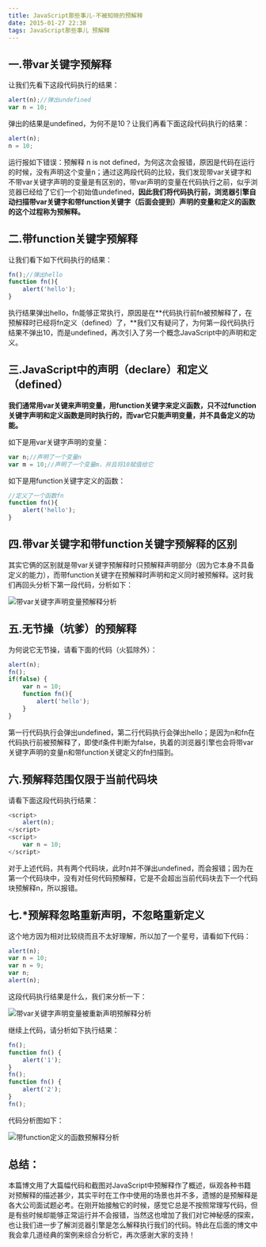 ```yaml
---
title: JavaScript那些事儿-不被知晓的预解释
date: 2015-01-27 22:38
tags: JavaScript那些事儿 预解释
---
```


## 一.带var关键字预解释

让我们先看下这段代码执行的结果：

```javascript
alert(n);//弹出undefined
var n = 10;
```

弹出的结果是undefined，为何不是10？让我们再看下面这段代码执行的结果：

```javascript
alert(n);
n = 10;
```

运行报如下错误：预解释 n is not defined，为何这次会报错，原因是代码在运行的时候，没有声明这个变量n；通过这两段代码的比较，我们发现带var关键字和不带var关键字声明的变量是有区别的，带var声明的变量在代码执行之前，似乎浏览器已经给了它们一个初始值undefined，**因此我们将代码执行前，浏览器引擎自动扫描带var关键字和带function关键字（后面会提到）声明的变量和定义的函数的这个过程称为预解释。**

<!--more-->

## 二.带function关键字预解释

让我们看下如下代码执行的结果：

```javascript
fn();//弹出hello
function fn(){
    alert('hello');
}
```

执行结果弹出hello，fn能够正常执行，原因是在**代码执行前fn被预解释了，在预解释时已经将fn定义（defined）了，**我们又有疑问了，为何第一段代码执行结果不弹出10，而是undefined，再次引入了另一个概念JavaScript中的声明和定义。

 

## 三.JavaScript中的声明（declare）和定义（defined）

**我们通常用var关键来声明变量，用function关键字来定义函数，只不过function关键字声明和定义函数是同时执行的，而var它只能声明变量，并不具备定义的功能。**

如下是用var关键字声明的变量：

```javascript
var n;//声明了一个变量n
var m = 10;//声明了一个变量m，并且将10赋值给它
```

如下是用function关键字定义的函数：

```javascript
//定义了一个函数fn
function fn(){
    alert('hello');
}
```

## 四.带var关键字和带function关键字预解释的区别

其实它俩的区别就是带var关键字预解释时只预解释声明部分（因为它本身不具备定义的能力），而带function关键字在预解释时声明和定义同时被预解释。这时我们再回头分析下第一段代码，分析如下：

![带var关键字声明变量预解释分析](2.png)

 

## 五.无节操（坑爹）的预解释

为何说它无节操，请看下面的代码（火狐除外）：

```javascript
alert(n);
fn();
if(false) {
    var n = 10;
    function fn(){
        alert('hello');
    }
}
```
第一行代码执行会弹出undefined，第二行代码执行会弹出hello；是因为n和fn在代码执行前被预解释了，即使if条件判断为false，执着的浏览器引擎也会将带var关键字声明的变量n和带function关键定义的fn扫描到。

 

## 六.预解释范围仅限于当前代码块

请看下面这段代码执行结果：

```javascript
<script>
    alert(n);
</script>
<script>
    var n = 10;
</script>
```
对于上述代码，共有两个代码块，此时n并不弹出undefined，而会报错；因为在第一个代码块中，没有对任何代码预解释，它是不会超出当前代码块去下一个代码块预解释n，所以报错。

 

## 七.*预解释忽略重新声明，不忽略重新定义

这个地方因为相对比较绕而且不太好理解，所以加了一个星号，请看如下代码：

```javascript
alert(n);
var n = 10;
var n = 9;
var n;
alert(n);
```

这段代码执行结果是什么，我们来分析一下：

![带var关键字声明变量被重新声明预解释分析](3.png)

 

继续上代码，请分析如下执行结果：

```javascript
fn();
function fn() {
    alert('1');
}
fn();
function fn() {
    alert('2');
}
fn();
```

代码分析图如下：

![带function定义的函数预解释分析](4.png)


## 总结：

本篇博文用了大篇幅代码和截图对JavaScript中预解释作了概述，纵观各种书籍对预解释的描述甚少，其实平时在工作中使用的场景也并不多，遗憾的是预解释是各大公司面试题必考。在刚开始接触它的时候，感觉它总是不按照常理写代码，但是有些时候却能够正常运行并不会报错，当然这也增加了我们对它神秘感的探索，也让我们进一步了解浏览器引擎是怎么解释执行我们的代码。特此在后面的博文中我会拿几道经典的案例来综合分析它，再次感谢大家的支持！